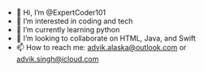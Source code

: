 - 👋 Hi, I’m @ExpertCoder101
- 👀 I’m interested in coding and tech
- 🌱 I’m currently learning python
- 💞️ I’m looking to collaborate on HTML, Java, and Swift
- 📫 How to reach me: advik.alaska@outlook.com or advik.singh@icloud.com
